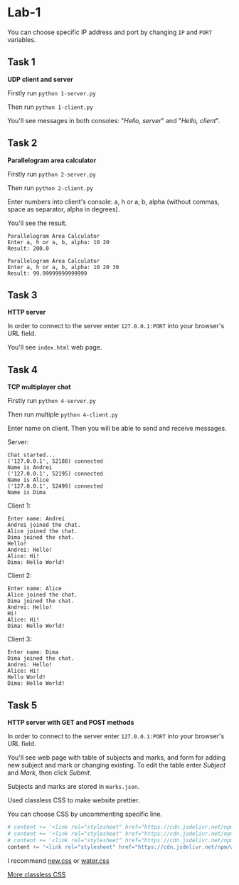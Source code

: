 # Lab-1

You can choose specific IP address and port by changing `IP` and `PORT` variables.

## Task 1

**UDP client and server**

Firstly run `python 1-server.py`

Then run `python 1-client.py`

You'll see messages in both consoles: "*Hello, server*" and "*Hello, client*".

## Task 2

**Parallelogram area calculator**

Firstly run `python 2-server.py`

Then run `python 2-client.py`

Enter numbers into client's console: a, h or a, b, alpha (without commas, space as separator, alpha in degrees).

You'll see the result.

```
Parallelogram Area Calculator
Enter a, h or a, b, alpha: 10 20
Result: 200.0

Parallelogram Area Calculator
Enter a, h or a, b, alpha: 10 20 30
Result: 99.99999999999999
```

## Task 3

**HTTP server**

In order to connect to the server enter `127.0.0.1:PORT` into your browser's URL field.

You'll see `index.html` web page.

## Task 4

**TCP multiplayer chat**

Firstly run `python 4-server.py`

Then run multiple `python 4-client.py`

Enter name on client. Then you will be able to send and receive messages.

Server:
```
Chat started...
('127.0.0.1', 52188) connected
Name is Andrei
('127.0.0.1', 52195) connected
Name is Alice
('127.0.0.1', 52499) connected
Name is Dima
```

Client 1:
```
Enter name: Andrei
Andrei joined the chat.
Alice joined the chat.
Dima joined the chat.
Hello!
Andrei: Hello!
Alice: Hi!
Dima: Hello World!
```

Client 2:
```
Enter name: Alice 
Alice joined the chat.
Dima joined the chat.
Andrei: Hello!
Hi!   
Alice: Hi!
Dima: Hello World!
```

Client 3:
```
Enter name: Dima 
Dima joined the chat.
Andrei: Hello!
Alice: Hi!
Hello World!
Dima: Hello World!
```

## Task 5

**HTTP server with GET and POST methods**

In order to connect to the server enter `127.0.0.1:PORT` into your browser's URL field.

You'll see web page with table of subjects and marks, and form for adding new subject and mark or changing existing. To edit the table enter *Subject* and *Mark*, then click *Submit*.

Subjects and marks are stored in `marks.json`.

Used classless CSS to make website prettier.

You can choose CSS by uncommenting specific line.

```python
# content += '<link rel="stylesheet" href="https://cdn.jsdelivr.net/npm/@exampledev/new.css@1/new.min.css">'
# content += '<link rel="stylesheet" href="https://cdn.jsdelivr.net/npm/water.css@2/out/water.min.css">'
# content += '<link rel="stylesheet" href="https://cdn.jsdelivr.net/npm/water.css@2/out/dark.min.css">'
content += '<link rel="stylesheet" href="https://cdn.jsdelivr.net/npm/water.css@2/out/light.min.css">'
```

I recommend [new.css](https://github.com/xz/new.css) or [water.css](https://github.com/kognise/water.css)

[More classless CSS](https://github.com/dbohdan/classless-css)